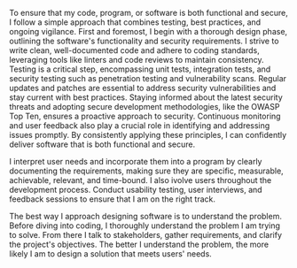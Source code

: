 To ensure that my code, program, or software is both functional and secure, I follow a simple approach that combines testing, best practices, and ongoing vigilance. First and foremost, I begin with a thorough design phase, outlining the software's functionality and security requirements. I strive to write clean, well-documented code and adhere to coding standards, leveraging tools like linters and code reviews to maintain consistency. Testing is a critical step, encompassing unit tests, integration tests, and security testing such as penetration testing and vulnerability scans. Regular updates and patches are essential to address security vulnerabilities and stay current with best practices. Staying informed about the latest security threats and adopting secure development methodologies, like the OWASP Top Ten, ensures a proactive approach to security. Continuous monitoring and user feedback also play a crucial role in identifying and addressing issues promptly. By consistently applying these principles, I can confidently deliver software that is both functional and secure.

I interpret user needs and incorporate them into a program by clearly documenting the requirements, making sure they are specific, measurable, achievable, relevant, and time-bound.  I also ivolve users throughout the development process. Conduct usability testing, user interviews, and feedback sessions to ensure that I am on the right track. 

The best way I approach designing software is to understand the problem. Before diving into coding, I thoroughly understand the problem I am trying to solve. From there I talk to stakeholders, gather requirements, and clarify the project's objectives. The better I understand the problem, the more likely I am to design a solution that meets users' needs.
